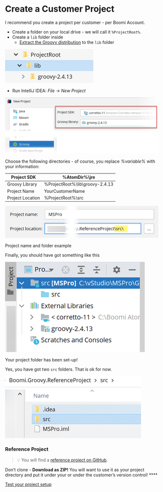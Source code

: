 # Create a Customer Project

I recommend you create a project per customer - per Boomi Account.

* Create a folder on your local drive - we will call it `%ProjectRoot%`.
* Create a `lib` folder inside
  * [Extract the Groovy distribution](https://www.notion.so/Preparation-c8092a0505bf4333aa325b31ed2f0d6f?pvs=21) to the `lib` folder

![Untitled](Untitled.png)

* Run IntelliJ IDEA: _File → New Project_

![Untitled](<Untitled 1.png>)

Choose the following directories - of course, you replace _%variable%_ with your information:

| Project SDK      | %AtomDir%\jre                   |
| ---------------- | ------------------------------- |
| Groovy Library   | %ProjectRoot%\lib\groovy-2.4.13 |
| Project Name     | YourCustomerName                |
| Project Location | %ProjectRoot%\src               |

![Project name and folder example](<Untitled 2.png>)

Project name and folder example

Finally, you should have got something like this

![Untitled](<Untitled 3.png>)

Your project folder has been set-up!

Yes, you have got two `src` folders. That is ok for now.

![Untitled](<Untitled 4.png>)

### Reference Project

> 💡 You will find a [reference project on GitHub](https://github.com/SchmidteServices/Boomi.Groovy.ReferenceProject.git).

Don’t clone - **Download as ZIP!** You will want to use it as your project directory and put it under your or under the customer’s version control! \*\*\*\*

[Test your project setup](<Test your project setup 8cfaac77237644e29a4179d91c3cf94e.md>)

